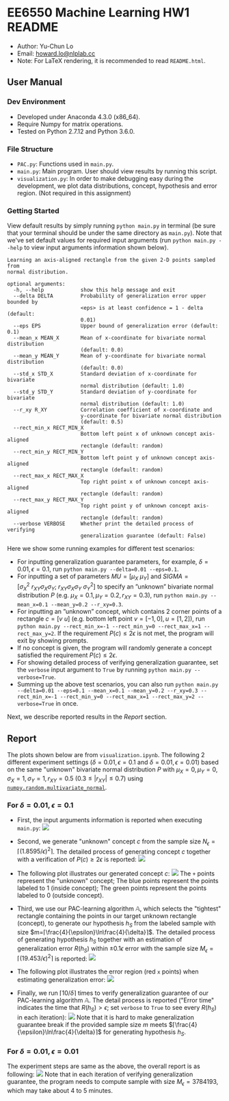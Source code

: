 # EE6550 Machine Learning HW1 README
- Author: Yu-Chun Lo
- Email: howard.lo@nlplab.cc
- Note: For LaTeX rendering, it is recommended to read `README.html`.

## User Manual

### Dev Environment
- Developed under Anaconda 4.3.0 (x86_64).
- Require Numpy for matrix operations.
- Tested on Python 2.7.12 and Python 3.6.0.

### File Structure
- `PAC.py`: Functions used in `main.py`.
- `main.py`: Main program. User should view results by running this script.
- `visualization.py`: In order to make debugging easy during the development, we plot data distributions, concept, hypothesis and error region. (Not required in this assignment)

### Getting Started
View default results by simply running `python main.py` in terminal (be sure that your terminal should be under the same directory as `main.py`). Note that we've set default values for required input arguments (run `python main.py --help` to view input arguments information shown below).
```
Learning an axis-aligned rectangle from the given 2-D points sampled from
normal distribution.

optional arguments:
  -h, --help            show this help message and exit
  --delta DELTA         Probability of generalization error upper bounded by
                        <eps> is at least confidence = 1 - delta (default:
                        0.01)
  --eps EPS             Upper bound of generalization error (default: 0.1)
  --mean_x MEAN_X       Mean of x-coordinate for bivariate normal distribution
                        (default: 0.0)
  --mean_y MEAN_Y       Mean of y-coordinate for bivariate normal distribution
                        (default: 0.0)
  --std_x STD_X         Standard deviation of x-coordinate for bivariate
                        normal distribution (default: 1.0)
  --std_y STD_Y         Standard deviation of y-coordinate for bivariate
                        normal distribution (default: 1.0)
  --r_xy R_XY           Correlation coefficient of x-coordinate and
                        y-coordinate for bivariate normal distribution
                        (default: 0.5)
  --rect_min_x RECT_MIN_X
                        Bottom left point x of unknown concept axis-aligned
                        rectangle (default: random)
  --rect_min_y RECT_MIN_Y
                        Bottom left point y of unknown concept axis-aligned
                        rectangle (default: random)
  --rect_max_x RECT_MAX_X
                        Top right point x of unknown concept axis-aligned
                        rectangle (default: random)
  --rect_max_y RECT_MAX_Y
                        Top right point y of unknown concept axis-aligned
                        rectangle (default: random)
  --verbose VERBOSE     Whether print the detailed process of verifying
                        generalization guarantee (default: False)
```
Here we show some running examples for different test scenarios:
- For inputting  generalization guarantee parameters, for example, $\delta=0.01, \epsilon=0.1$, run `python main.py --delta=0.01 --eps=0.1`.
- For inputting a set of parameters $MU=[\mu_X\ \mu_Y]$ and $SIGMA=[\sigma_X^2\ r_{XY}\sigma_X\sigma_Y;\ r_{XY}\sigma_X\sigma_Y\ \sigma_Y^2]$ to specify an ”unknown” bivariate normal distribution $P$ (e.g. $\mu_X=0.1,\mu_Y=0.2,r_{XY}=0.3$), run `python main.py --mean_x=0.1 --mean_y=0.2 --r_xy=0.3`.
- For inputting an ”unknown” concept, which contains 2 corner points of a rectangle $c = [v\ u]$ (e.g. bottom left point $v=[-1,0], u=[1,2]$), run `python main.py --rect_min_x=-1 --rect_min_y=0 --rect_max_x=1 --rect_max_y=2`. If the requirement $P(c) \leq 2\epsilon$ is not met, the program will exit by showing prompts.
- If no concept is given, the program will randomly generate a concept satisfied the requirement $P(c) \leq 2\epsilon$.
- For showing detailed process of verifying generalization guarantee, set the `verbose` input argument to `True` by running `python main.py --verbose=True`.
- Summing up the above test scenarios, you can also run `python main.py --delta=0.01 --eps=0.1 --mean_x=0.1 --mean_y=0.2 --r_xy=0.3 --rect_min_x=-1 --rect_min_y=0 --rect_max_x=1 --rect_max_y=2 --verbose=True` in once.

Next, we describe reported results in the *Report* section.

## Report
The plots shown below are from `visualization.ipynb`. The following 2 different experiment settings ($\delta=0.01, \epsilon=0.1$ and $\delta=0.01, \epsilon=0.01$) based on the same "unknown" bivariate normal distribution $P$ with $\mu_X=0,\mu_Y=0, \sigma_X=1, \sigma_Y=1, r_{XY}=0.5\ (0.3 \leq |r_{XY}| \leq 0.7)$ using [`numpy.random.multivariate_normal`](https://docs.scipy.org/doc/numpy/reference/generated/numpy.random.multivariate_normal.html).

### For $\delta=0.01, \epsilon=0.1$
- First, the input arguments information is reported when executing `main.py`:
![](https://i.imgur.com/tag1GaL.png)

- Second, we generate "unknown" concept $c$ from the sample size $N_\epsilon=⌈(1.8595/\epsilon)^2⌉$. The detailed process of generating concept $c$ together with a verification of $P(c) \geq 2\epsilon$ is reported:
![](https://i.imgur.com/CLPrE0r.png)

- The following plot illustrates our generated concept $c$:
![](https://i.imgur.com/xgtuZOh.png)
The `+` points represent the "unknown" concept; The blue points represent the points labeled to $1$ (inside concept); The green points represent the points labeled to $0$ (outside concept).
- Third, we use our PAC-learning algorithm $\mathbb{A}$, which selects the "tightest" rectangle containing the points in our target unknown rectangle (concept), to generate our hypothesis $h_S$ from the labeled sample with size $m=⌈\frac{4}{\epsilon}\ln\frac{4}{\delta}⌉$. The detailed process of generating hypothesis $h_S$ together with an estimation of generalization error $R(h_S)$ within $±0.1\epsilon$ error with the sample size $M_\epsilon = ⌈(19.453/\epsilon)^2⌉$ is reported:
![](https://i.imgur.com/vb1B4UC.png)
- The following plot illustrates the error region (red `x` points) when estimating generalization error:
![](https://i.imgur.com/EuqLjof.png)

- Finally, we run $⌈10/\delta⌉$ times to verify generalization guarantee of our PAC-learning algorithm $\mathbb{A}$. The detail process is reported ("Error time" indicates the time that $R(h_S) > \epsilon$; set `verbose` to `True` to see every $R(h_S)$ in each iteration):
![](https://i.imgur.com/rnTwEE3.png)
Note that it is hard to make generalization guarantee break if the provided sample size $m$ meets $⌈\frac{4}{\epsilon}\ln\frac{4}{\delta}⌉$ for generating hypothesis $h_S$.

### For $\delta=0.01, \epsilon=0.01$
The experiment steps are same as the above, the overall report is as following:
![](https://i.imgur.com/gkx1Sbp.png)
Note that in each iteration of verifying generalization guarantee, the program needs to compute sample with size $M_\epsilon=3784193$, which may take about $4$ to $5$ minutes.
